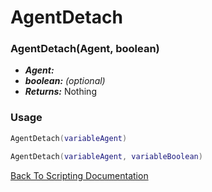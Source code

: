 # AgentDetach

### AgentDetach(Agent, boolean)
- ***Agent:*** 
- ***boolean:*** *(optional)* 
- ***Returns:*** Nothing

### Usage

```Lua
AgentDetach(variableAgent)
```

```Lua
AgentDetach(variableAgent, variableBoolean)
```



[Back To Scripting Documentation](../README.md)

